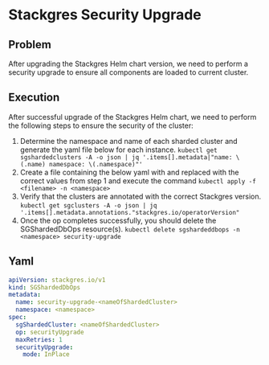 # Stackgres Security Upgrade

## Problem

After upgrading the Stackgres Helm chart version, we need to perform a security upgrade to ensure all components are
loaded to current cluster.

## Execution

After successful upgrade of the Stackgres Helm chart, we need to perform the following steps to ensure the security of
the cluster:

1. Determine the namespace and name of each sharded cluster and generate the yaml file below for each instance.
   `kubectl get sgshardedclusters -A -o json | jq '.items[].metadata|"name: \(.name) namespace: \(.namespace)"'`
2. Create a file containing the below yaml with <namespace> and <nameOfShardedCluster> replaced with the correct values
   from step 1 and execute the command
   `kubectl apply -f <filename> -n <namespace>`
3. Verify that the clusters are annotated with the correct Stackgres version.
   `kubectl get sgclusters -A -o json | jq '.items[].metadata.annotations."stackgres.io/operatorVersion"`
4. Once the op completes successfully, you should delete the SGShardedDbOps resource(s).
   `kubectl delete sgshardeddbops -n <namespace> security-upgrade`

## Yaml

```yaml
apiVersion: stackgres.io/v1
kind: SGShardedDbOps
metadata:
  name: security-upgrade-<nameOfShardedCluster>
  namespace: <namespace>
spec:
  sgShardedCluster: <nameOfShardedCluster>
  op: securityUpgrade
  maxRetries: 1
  securityUpgrade:
    mode: InPlace
```
    
